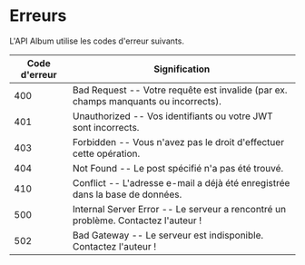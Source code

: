 # Erreurs

L'API Album utilise les codes d'erreur suivants.


Code d'erreur | Signification
---------- | -------
400 | Bad Request -- Votre requête est invalide (par ex. champs manquants ou incorrects).
401 | Unauthorized -- Vos identifiants ou votre JWT sont incorrects.
403 | Forbidden -- Vous n'avez pas le droit d'effectuer cette opération.
404 | Not Found -- Le post spécifié n'a pas été trouvé.
410 | Conflict -- L'adresse e-mail a déjà été enregistrée dans la base de données.
500 | Internal Server Error -- Le serveur a rencontré un problème. Contactez l'auteur !
502 | Bad Gateway -- Le serveur est indisponible. Contactez l'auteur !
